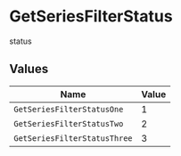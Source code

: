 # GetSeriesFilterStatus

status


## Values

| Name                         | Value                        |
| ---------------------------- | ---------------------------- |
| `GetSeriesFilterStatusOne`   | 1                            |
| `GetSeriesFilterStatusTwo`   | 2                            |
| `GetSeriesFilterStatusThree` | 3                            |